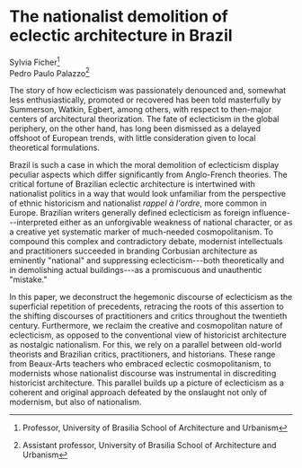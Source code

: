 The nationalist demolition of eclectic architecture in Brazil
=============================================================

Sylvia Ficher[^1]  
Pedro Paulo Palazzo[^2]

[^1]: Professor, University of Brasilia
School of Architecture and Urbanism

[^2]: Assistant professor, University of Brasilia
School of Architecture and Urbanism


The story of how
eclecticism was passionately denounced and,
somewhat less enthusiastically, promoted or recovered
has been told masterfully by Summerson, Watkin,
Egbert, among others, with respect to then-major centers
of architectural theorization.
The fate of eclecticism in the global periphery,
on the other hand, has long been dismissed as
a delayed offshoot of European trends,
with little consideration given to
local theoretical formulations.

Brazil is such a case in which the moral
demolition of eclecticism display peculiar aspects
which differ significantly from Anglo-French theories.
The critical fortune of Brazilian eclectic architecture
is intertwined with nationalist politics
in a way that would look unfamiliar from
the perspective of ethnic historicism
and nationalist *rappel à l'ordre*, more common in Europe.
Brazilian writers generally defined eclecticism
as foreign influence---interpreted either as
an unforgivable weakness of national character,
or as a creative yet systematic marker of
much-needed cosmopolitanism.
To compound this complex and contradictory debate,
modernist intellectuals and practitioners
succeeded in branding Corbusian architecture
as eminently "national" and suppressing eclecticism---both
theoretically and in demolishing actual buildings---as
a promiscuous and unauthentic "mistake."

In this paper, we deconstruct the hegemonic discourse
of eclecticism as the superficial repetition of precedents,
retracing the roots of this assertion to
the shifting discourses of practitioners and critics
throughout the twentieth century.
Furthermore, we reclaim the creative and cosmopolitan
nature of eclecticism, as opposed to the conventional
view of historicist architecture as nostalgic nationalism.
For this, we rely on a parallel between old-world theorists
and Brazilian critics, practitioners, and historians.
These range from Beaux-Arts teachers
who embraced eclectic cosmopolitanism,
to modernists whose nationalist discourse was instrumental
in discrediting historicist architecture.
This parallel builds up a picture of eclecticism as
a coherent and original approach defeated by
the onslaught not only of modernism, but also of nationalism.
